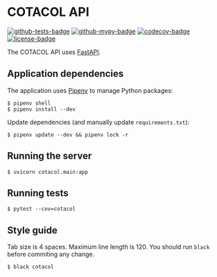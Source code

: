 COTACOL API
===========

[![github-tests-badge]][github-tests]
[![github-mypy-badge]][github-mypy]
[![codecov-badge]][codecov]
[![license-badge]](LICENSE)


The COTACOL API uses [FastAPI][fastapi].

Application dependencies
------------------------

The application uses [Pipenv][pipenv] to manage Python packages:

    $ pipenv shell
    $ pipenv install --dev

Update dependencies (and manually update `requirements.txt`):

    $ pipenv update --dev && pipenv lock -r

Running the server
------------------

    $ uvicorn cotacol.main:app

Running tests
-------------

    $ pytest --cov=cotacol

Style guide
-----------

Tab size is 4 spaces. Maximum line length is 120. You should run `black` before commiting any change.

    $ black cotacol


[codecov]: https://codecov.io/gh/eillarra/cotacol
[codecov-badge]: https://codecov.io/gh/eillarra/cotacol/branch/master/graph/badge.svg
[github-mypy]: https://github.com/eillarra/cotacol/actions?query=workflow%3A%22mypy%22
[github-mypy-badge]: https://github.com/eillarra/cotacol/workflows/mypy/badge.svg
[github-tests]: https://github.com/eillarra/cotacol/actions?query=workflow%3A%22tests%22
[github-tests-badge]: https://github.com/eillarra/cotacol/workflows/tests/badge.svg
[license-badge]: https://img.shields.io/badge/license-MIT-blue.svg

[fastapi]: https://fastapi.tiangolo.com/
[pipenv]: https://docs.pipenv.org/#install-pipenv-today
